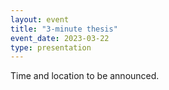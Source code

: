 ```yaml
---
layout: event
title: "3-minute thesis"
event_date: 2023-03-22
type: presentation
---
```


Time and location to be announced.
